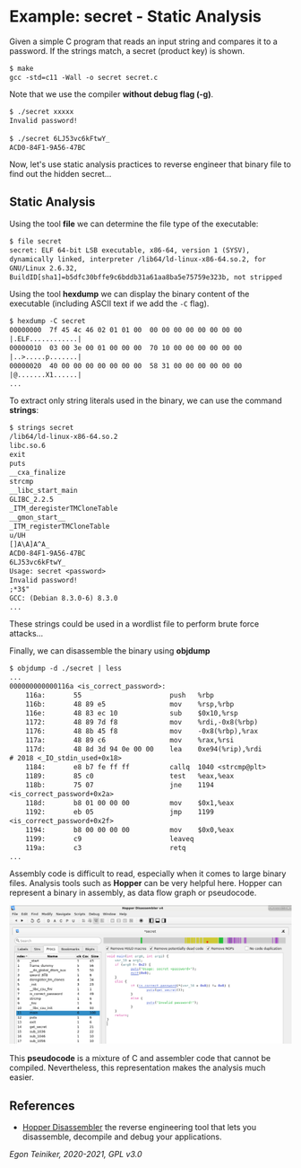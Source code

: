 # Example: secret - Static Analysis

Given a simple C program that reads an input string and compares it to
a password. If the strings match, a secret (product key) is shown.

```
$ make
gcc -std=c11 -Wall -o secret secret.c
```

Note that we use the compiler **without debug flag (-g)**.

```
$ ./secret xxxxx
Invalid password!

$ ./secret 6LJ53vc6kFtwY_
ACD0-84F1-9A56-47BC
```

Now, let's use static analysis practices to reverse engineer that binary file to
find out the hidden secret...

## Static Analysis

Using the tool **file** we can determine the file type of the executable:

```
$ file secret
secret: ELF 64-bit LSB executable, x86-64, version 1 (SYSV), dynamically linked, interpreter /lib64/ld-linux-x86-64.so.2, for GNU/Linux 2.6.32, BuildID[sha1]=b5dfc30bffe9c6bddb31a61aa8ba5e75759e323b, not stripped
```

Using the tool **hexdump** we can display the binary content of the executable
(including ASCII text if we add the `-C` flag).

```
$ hexdump -C secret
00000000  7f 45 4c 46 02 01 01 00  00 00 00 00 00 00 00 00  |.ELF............|
00000010  03 00 3e 00 01 00 00 00  70 10 00 00 00 00 00 00  |..>.....p.......|
00000020  40 00 00 00 00 00 00 00  58 31 00 00 00 00 00 00  |@.......X1......|
...
```

To extract only string literals used in the binary, we can use the command **strings**:

```
$ strings secret
/lib64/ld-linux-x86-64.so.2
libc.so.6
exit
puts
__cxa_finalize
strcmp
__libc_start_main
GLIBC_2.2.5
_ITM_deregisterTMCloneTable
__gmon_start__
_ITM_registerTMCloneTable
u/UH
[]A\A]A^A_
ACD0-84F1-9A56-47BC
6LJ53vc6kFtwY_
Usage: secret <password>
Invalid password!
;*3$"
GCC: (Debian 8.3.0-6) 8.3.0
...
```

These strings could be used in a wordlist file to perform brute force attacks...

Finally, we can disassemble the binary using **objdump**

```
$ objdump -d ./secret | less
...
000000000000116a <is_correct_password>:
    116a:       55                      push   %rbp
    116b:       48 89 e5                mov    %rsp,%rbp
    116e:       48 83 ec 10             sub    $0x10,%rsp
    1172:       48 89 7d f8             mov    %rdi,-0x8(%rbp)
    1176:       48 8b 45 f8             mov    -0x8(%rbp),%rax
    117a:       48 89 c6                mov    %rax,%rsi
    117d:       48 8d 3d 94 0e 00 00    lea    0xe94(%rip),%rdi        # 2018 <_IO_stdin_used+0x18>
    1184:       e8 b7 fe ff ff          callq  1040 <strcmp@plt>
    1189:       85 c0                   test   %eax,%eax
    118b:       75 07                   jne    1194 <is_correct_password+0x2a>
    118d:       b8 01 00 00 00          mov    $0x1,%eax
    1192:       eb 05                   jmp    1199 <is_correct_password+0x2f>
    1194:       b8 00 00 00 00          mov    $0x0,%eax
    1199:       c9                      leaveq
    119a:       c3                      retq
...
```

Assembly code is difficult to read, especially when it comes to large binary files.
Analysis tools such as **Hopper** can be very helpful here.
Hopper can represent a binary in assembly, as data flow graph or pseudocode.

![Hopper Pseudo Code](Hopper-Pseudocode.png)

This **pseudocode** is a mixture of C and assembler code that cannot be compiled.
Nevertheless, this representation makes the analysis much easier.

## References

- [Hopper Disassembler](https://www.hopperapp.com/) the reverse engineering tool that lets you disassemble, decompile and debug your applications.

_Egon Teiniker, 2020-2021, GPL v3.0_
